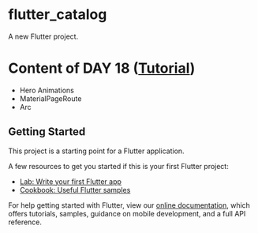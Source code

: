 # flutter_catalog

A new Flutter project.

# Content of DAY 18 ([Tutorial](https://www.youtube.com/watch?v=7EIichKmbG8&list=PLrjrqTcKCnhTXI2GyPkaQF47inLp6LoIC&index=18))

- Hero Animations
- MaterialPageRoute
- Arc

## Getting Started

This project is a starting point for a Flutter application.

A few resources to get you started if this is your first Flutter project:

- [Lab: Write your first Flutter app](https://flutter.dev/docs/get-started/codelab)
- [Cookbook: Useful Flutter samples](https://flutter.dev/docs/cookbook)

For help getting started with Flutter, view our
[online documentation](https://flutter.dev/docs), which offers tutorials,
samples, guidance on mobile development, and a full API reference.
